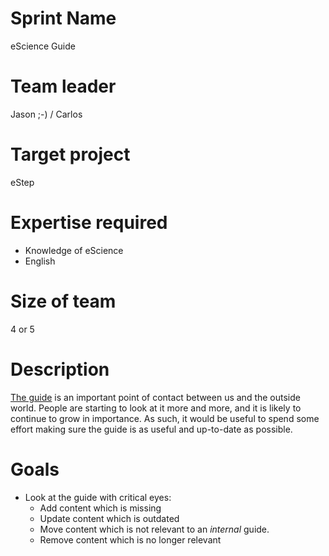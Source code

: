 # Sprint Name

eScience Guide

# Team leader

Jason ;-) / Carlos

# Target project

eStep

# Expertise required

 - Knowledge of eScience
 - English

# Size of team

4 or 5

# Description

[The guide](https://guide.esciencecenter.nl/) is an important point of contact between us and the outside world. People are starting to look at it more and more, and it is likely to continue to grow in importance. As such, it would be useful to spend some effort making sure the guide is as useful and up-to-date as possible.

# Goals

 - Look at the guide with critical eyes:
   - Add content which is missing
   - Update content which is outdated
   - Move content which is not relevant to an *internal* guide.
   - Remove content which is no longer relevant
